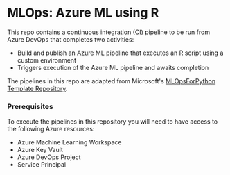 # MLOps: Azure ML using R

This repo contains a continuous integration (CI) pipeline to be run from Azure DevOps that completes two activities:
* Build and publish an Azure ML pipeline that executes an R script using a custom environment
* Triggers execution of the Azure ML pipeline and awaits completion

The pipelines in this repo are adapted from Microsoft's [MLOpsForPython Template Repository](https://github.com/microsoft/MLOpsPython/blob/master/docs/getting_started.md#create-a-variable-group-for-your-pipeline).

### Prerequisites
To execute the pipelines in this repository you will need to have access to the following Azure resources:
* Azure Machine Learning Workspace
* Azure Key Vault
* Azure DevOps Project
* Service Principal

